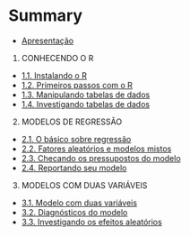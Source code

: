 # Summary

* [Apresentação](README.md)

1. CONHECENDO O R
* [1.1. Instalando o R](Cap1.md)
* [1.2. Primeiros passos com o R](Cap2.md)
* [1.3. Manipulando tabelas de dados](Cap3.md)
* [1.4. Investigando tabelas de dados](Cap4.md)

2. MODELOS DE REGRESSÃO
* [2.1. O básico sobre regressão](Cap5.md)
* [2.2. Fatores aleatórios e modelos mistos](Cap6.md)
* [2.3. Checando os pressupostos do modelo](Cap7.md)
* [2.4. Reportando seu modelo](Cap8.md)

3. MODELOS COM DUAS VARIÁVEIS
* [3.1. Modelo com duas variáveis](Cap9.md)
* [3.2. Diagnósticos do modelo](Cap10.md)
* [3.3. Investigando os efeitos aleatórios](Cap11.md)
